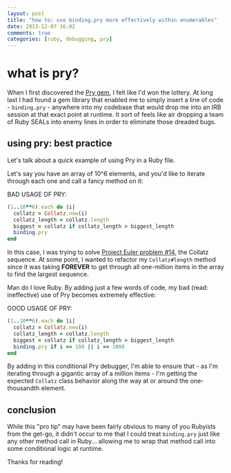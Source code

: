 ```yaml
---
layout: post
title: "how to: use binding.pry more effectively within enumerables"
date: 2013-12-07 16:02
comments: true
categories: [ruby, debugging, pry]
---
```

# what is pry?

When I first discovered the [Pry gem](https://github.com/pry/pry), I felt like I'd won the lottery. At long last I had found a gem library that enabled me to simply insert a line of code - ```binding.pry``` - anywhere into my codebase that would drop me into an IRB session at that exact point at runtime. It sort of feels like air dropping a team of Ruby SEALs into enemy lines in order to eliminate those dreaded bugs. 

## using pry: best practice

Let's talk about a quick example of using Pry in a Ruby file. 

Let's say you have an array of 10^6 elements, and you'd like to iterate through each one and call a fancy method on it:

BAD USAGE OF PRY:

```ruby
(1..10**6).each do |i|
  collatz = Collatz.new(i)
  collatz_length = collatz.length
  biggest = collatz if collatz_length > biggest_length
  binding.pry
end
```
In this case, I was trying to solve [Project Euler problem #14](http://projecteuler.net/problem=14), the Collatz sequence. At some point, I wanted to refactor my ```Collatz#length``` method since it was taking **FOREVER** to get through all one-million items in the array to find the largest sequence.

Man do I love Ruby. By adding just a few words of code, my bad (read: ineffective) use of Pry becomes extremely effective:

GOOD USAGE OF PRY:

```ruby
(1..10**6).each do |i|
  collatz = Collatz.new(i)
  collatz_length = collatz.length
  biggest = collatz if collatz_length > biggest_length
  binding.pry if i == 100 || i == 1000
end
```
By adding in this conditional Pry debugger, I'm able to ensure that - as I'm iterating through a gigantic array of a million items - I'm getting the expected ```Collatz``` class behavior along the way at or around the one-thousandth element. 

## conclusion

While this "pro tip" may have been fairly obvious to many of you Rubyists from the get-go, it didn't occur to me that I could treat ```binding.pry``` just like any other method call in Ruby... allowing me to wrap that method call into some conditional logic at runtime.

Thanks for reading!
